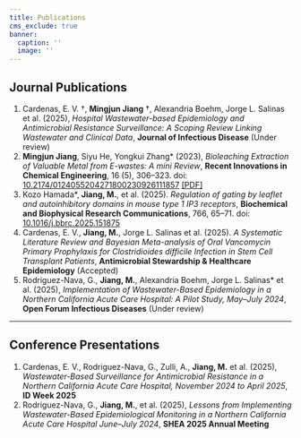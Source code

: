 ```yaml
---
title: Publications
cms_exclude: true
banner:
  caption: ''
  image: ''
---
```


## Journal Publications
1. Cardenas, E. V. †, **Mingjun Jiang** †, Alexandria Boehm, Jorge L. Salinas et al. (2025), *Hospital Wastewater-based Epidemiology and Antimicrobial Resistance Surveillance: A Scoping Review Linking Wastewater and Clinical Data*, **Journal of Infectious Disease** (Under review)  
2. **Mingjun Jiang**, Siyu He, Yongkui Zhang* (2023), *Bioleaching Extraction of Valuable Metal from E-wastes: A mini Review*, **Recent Innovations in Chemical Engineering**, 16 (5), 306–323. doi: [10.2174/0124055204271800230926111857](https://doi.org/10.2174/0124055204271800230926111857) [[PDF]](/files/Jiang_2023_Bioleaching.pdf)
3. Kozo Hamada*, **Jiang, M.**, et al. (2025). *Regulation of gating by leaflet and autoinhibitory domains in mouse type 1 IP3 receptors*, **Biochemical and Biophysical Research Communications**, 766, 65–71. doi: [10.1016/j.bbrc.2025.151875](https://doi.org/10.1016/j.bbrc.2025.151875)  
4. Cardenas, E. V., **Jiang, M.**, Jorge L. Salinas et al. (2025). *A Systematic Literature Review and Bayesian Meta-analysis of Oral Vancomycin Primary Prophylaxis for Clostridioides difficile Infection in Stem Cell Transplant Patients*, **Antimicrobial Stewardship & Healthcare Epidemiology** (Accepted)  
5. Rodriguez-Nava, G., **Jiang, M.**, Alexandria Boehm, Jorge L. Salinas* et al. (2025), *Implementation of Wastewater-Based Epidemiology in a Northern California Acute Care Hospital: A Pilot Study, May–July 2024*, **Open Forum Infectious Diseases** (Under review)  

---

## Conference Presentations
1. Cardenas, E. V., Rodriguez-Nava, G., Zulli, A., **Jiang, M.** et al. (2025), *Wastewater-Based Surveillance for Antimicrobial Resistance in a Northern California Acute Care Hospital, November 2024 to April 2025*, **ID Week 2025**  
2. Rodriguez-Nava, G., **Jiang, M.**, et al. (2025), *Lessons from Implementing Wastewater-Based Epidemiological Monitoring in a Northern California Acute Care Hospital June–July 2024*, **SHEA 2025 Annual Meeting**  

